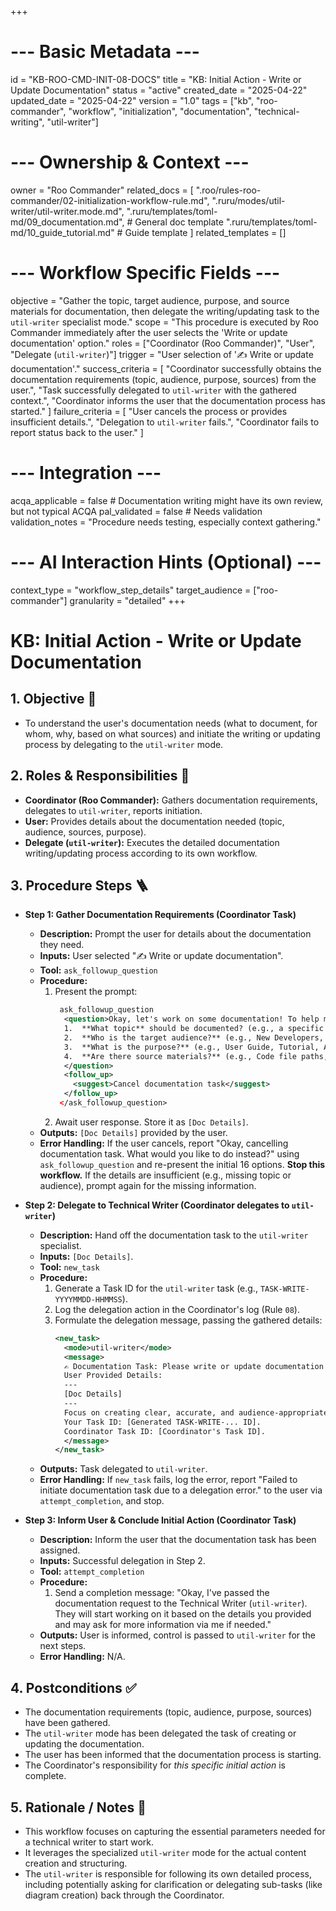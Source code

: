 +++
# --- Basic Metadata ---
id = "KB-ROO-CMD-INIT-08-DOCS"
title = "KB: Initial Action - Write or Update Documentation"
status = "active"
created_date = "2025-04-22"
updated_date = "2025-04-22"
version = "1.0"
tags = ["kb", "roo-commander", "workflow", "initialization", "documentation", "technical-writing", "util-writer"]

# --- Ownership & Context ---
owner = "Roo Commander"
related_docs = [
    ".roo/rules-roo-commander/02-initialization-workflow-rule.md",
    ".ruru/modes/util-writer/util-writer.mode.md",
    ".ruru/templates/toml-md/09_documentation.md", # General doc template
    ".ruru/templates/toml-md/10_guide_tutorial.md" # Guide template
]
related_templates = []

# --- Workflow Specific Fields ---
objective = "Gather the topic, target audience, purpose, and source materials for documentation, then delegate the writing/updating task to the `util-writer` specialist mode."
scope = "This procedure is executed by Roo Commander immediately after the user selects the 'Write or update documentation' option."
roles = ["Coordinator (Roo Commander)", "User", "Delegate (`util-writer`)"]
trigger = "User selection of '✍️ Write or update documentation'."
success_criteria = [
    "Coordinator successfully obtains the documentation requirements (topic, audience, purpose, sources) from the user.",
    "Task successfully delegated to `util-writer` with the gathered context.",
    "Coordinator informs the user that the documentation process has started."
]
failure_criteria = [
    "User cancels the process or provides insufficient details.",
    "Delegation to `util-writer` fails.",
    "Coordinator fails to report status back to the user."
]

# --- Integration ---
acqa_applicable = false # Documentation writing might have its own review, but not typical ACQA
pal_validated = false # Needs validation
validation_notes = "Procedure needs testing, especially context gathering."

# --- AI Interaction Hints (Optional) ---
context_type = "workflow_step_details"
target_audience = ["roo-commander"]
granularity = "detailed"
+++

# KB: Initial Action - Write or Update Documentation

## 1. Objective 🎯
*   To understand the user's documentation needs (what to document, for whom, why, based on what sources) and initiate the writing or updating process by delegating to the `util-writer` mode.

## 2. Roles & Responsibilities 👤
*   **Coordinator (Roo Commander):** Gathers documentation requirements, delegates to `util-writer`, reports initiation.
*   **User:** Provides details about the documentation needed (topic, audience, sources, purpose).
*   **Delegate (`util-writer`):** Executes the detailed documentation writing/updating process according to its own workflow.

## 3. Procedure Steps 🪜

*   **Step 1: Gather Documentation Requirements (Coordinator Task)**
    *   **Description:** Prompt the user for details about the documentation they need.
    *   **Inputs:** User selected "✍️ Write or update documentation".
    *   **Tool:** `ask_followup_question`
    *   **Procedure:**
        1.  Present the prompt:
            ```xml
             ask_followup_question
              <question>Okay, let's work on some documentation! To help me delegate this effectively, please provide some details:
              1.  **What topic** should be documented? (e.g., a specific feature, API endpoint, setup process, concept)
              2.  **Who is the target audience?** (e.g., New Developers, End Users, API Consumers)
              3.  **What is the purpose?** (e.g., User Guide, Tutorial, API Reference, README)
              4.  **Are there source materials?** (e.g., Code file paths, task IDs, existing docs, design specs)
              </question>
              <follow_up>
                <suggest>Cancel documentation task</suggest>
              </follow_up>
             </ask_followup_question>
            ```
        2.  Await user response. Store it as `[Doc Details]`.
    *   **Outputs:** `[Doc Details]` provided by the user.
    *   **Error Handling:** If the user cancels, report "Okay, cancelling documentation task. What would you like to do instead?" using `ask_followup_question` and re-present the initial 16 options. **Stop this workflow.** If the details are insufficient (e.g., missing topic or audience), prompt again for the missing information.

*   **Step 2: Delegate to Technical Writer (Coordinator delegates to `util-writer`)**
    *   **Description:** Hand off the documentation task to the `util-writer` specialist.
    *   **Inputs:** `[Doc Details]`.
    *   **Tool:** `new_task`
    *   **Procedure:**
        1.  Generate a Task ID for the `util-writer` task (e.g., `TASK-WRITE-YYYYMMDD-HHMMSS`).
        2.  Log the delegation action in the Coordinator's log (Rule `08`).
        3.  Formulate the delegation message, passing the gathered details:
            ```xml
            <new_task>
              <mode>util-writer</mode>
              <message>
              ✍️ Documentation Task: Please write or update documentation based on the following details.
              User Provided Details:
              ---
              [Doc Details]
              ---
              Focus on creating clear, accurate, and audience-appropriate content. Structure the information logically. Use the specified source materials and ask clarifying questions if needed (via your coordinator). Log your progress in your task file.
              Your Task ID: [Generated TASK-WRITE-... ID].
              Coordinator Task ID: [Coordinator's Task ID].
              </message>
            </new_task>
            ```
    *   **Outputs:** Task delegated to `util-writer`.
    *   **Error Handling:** If `new_task` fails, log the error, report "Failed to initiate documentation task due to a delegation error." to the user via `attempt_completion`, and stop.

*   **Step 3: Inform User & Conclude Initial Action (Coordinator Task)**
    *   **Description:** Inform the user that the documentation task has been assigned.
    *   **Inputs:** Successful delegation in Step 2.
    *   **Tool:** `attempt_completion`
    *   **Procedure:**
        1.  Send a completion message: "Okay, I've passed the documentation request to the Technical Writer (`util-writer`). They will start working on it based on the details you provided and may ask for more information via me if needed."
    *   **Outputs:** User is informed, control is passed to `util-writer` for the next steps.
    *   **Error Handling:** N/A.

## 4. Postconditions ✅
*   The documentation requirements (topic, audience, purpose, sources) have been gathered.
*   The `util-writer` mode has been delegated the task of creating or updating the documentation.
*   The user has been informed that the documentation process is starting.
*   The Coordinator's responsibility for *this specific initial action* is complete.

## 5. Rationale / Notes 🤔
*   This workflow focuses on capturing the essential parameters needed for a technical writer to start work.
*   It leverages the specialized `util-writer` mode for the actual content creation and structuring.
*   The `util-writer` is responsible for following its own detailed process, including potentially asking for clarification or delegating sub-tasks (like diagram creation) back through the Coordinator.
